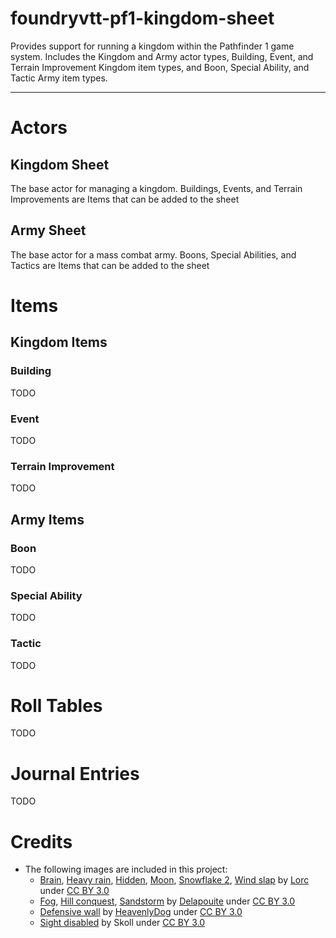 # foundryvtt-pf1-kingdom-sheet

Provides support for running a kingdom within the Pathfinder 1 game system. Includes the Kingdom and Army actor types, Building, Event, and Terrain Improvement Kingdom item types, and Boon, Special Ability, and Tactic Army item types.

---

# Actors

## Kingdom Sheet

The base actor for managing a kingdom. Buildings, Events, and Terrain Improvements are Items that can be added to the sheet

## Army Sheet

The base actor for a mass combat army. Boons, Special Abilities, and Tactics are Items that can be added to the sheet

# Items

## Kingdom Items

### Building

TODO

### Event

TODO

### Terrain Improvement

TODO

## Army Items

### Boon

TODO

### Special Ability

TODO

### Tactic

TODO

# Roll Tables

TODO

# Journal Entries

TODO

# Credits

- The following images are included in this project:
    - [Brain](https://game-icons.net/1x1/lorc/brain.html), [Heavy rain](https://game-icons.net/1x1/lorc/heavy-rain.html), [Hidden](https://game-icons.net/1x1/lorc/hidden.html), [Moon](https://game-icons.net/1x1/lorc/moon.html), [Snowflake 2](https://game-icons.net/1x1/lorc/snowflake-2.html), [Wind slap](https://game-icons.net/1x1/lorc/wind-slap.html) by [Lorc](https://lorcblog.blogspot.com/) under [CC BY 3.0](https://creativecommons.org/licenses/by/3.0/)
    - [Fog](https://game-icons.net/1x1/delapouite/fog.html), [Hill conquest](https://game-icons.net/1x1/delapouite/hill-conquest.html), [Sandstorm](https://game-icons.net/1x1/delapouite/sandstorm.html) by [Delapouite](https://delapouite.com/) under [CC BY 3.0](https://creativecommons.org/licenses/by/3.0/)
    - [Defensive wall](https://game-icons.net/1x1/heavenly-dog/defensive-wall.html) by [HeavenlyDog](https://gnomosygoblins.blogspot.com/) under [CC BY 3.0](https://creativecommons.org/licenses/by/3.0/)
    - [Sight disabled](https://game-icons.net/1x1/skoll/sight-disabled.html) by Skoll under [CC BY 3.0](https://creativecommons.org/licenses/by/3.0/)